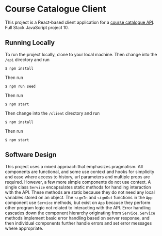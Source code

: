 # Course Catalogue Client 
This project is a React-based client application for a [course catalogue API](https://github.com/michaelacook/course-catalogue-api). Full Stack JavaScript project 10.

## Running Locally 
To run the project locally, clone to your local machine. Then change into the `/api` directory and run

`$ npm install`

Then run 

`$ npm run seed`

Then run 

`$ npm start`

Then change into the `/client` directory and run

`$ npm install` 

Then run

`$ npm start` 

## Software Design 
This project uses a mixed approach that emphasizes pragmatism. All components are functional, and some use context and hooks for simplicity and ease where access to history, url parameters and multiple props are required. However, a few more simple components do not use context. A single class `Service` encapsulates static methods for handling interaction with the API. These methods are static because they do not need any local variables stored on an object. The `signIn` and `signOut` functions in the `App` component use `Service` methods, but exist on `App` because they perform other program logic not related to interacting with the API. Error handling cascades down the component hierarchy originating from `Service`. `Service` methods implement basic error handling based on server response, and then individual components further handle errors and set error messages where appropriate.